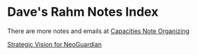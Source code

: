 # Dave's Rahm Notes Index

There are more notes and emails at [Capacities Note Organizing](https://app.capacities.io/119cbccf-a05f-4b75-a809-ff354a2ca770/286b57a4-b07c-4caa-be5e-db324185bcc8)

[Strategic Vision for NeoGuardian][sf]

[sf]: ./strategic-vision.md